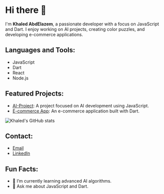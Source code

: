 # Hi there 👋
I'm **Khaled AbdElazem**, a passionate developer with a focus on JavaScript and Dart. I enjoy working on AI projects, creating color puzzles, and developing e-commerce applications.

## Languages and Tools:
- JavaScript
- Dart
- React
- Node.js

## Featured Projects:
- [AI-Project](https://github.com/KhaledAbdElazem/AI-PROJECT): A project focused on AI development using JavaScript.
- [E-commerce App](https://github.com/KhaledAbdElazem/e_commerce_app): An e-commerce application built with Dart.

![Khaled's GitHub stats](https://github-readme-stats.vercel.app/api?username=KhaledAbdElazem&show_icons=true&theme=dark)

## Contact:
- [Email](khaledabdelazem.work@gmail.com)
- [LinkedIn](https://www.linkedin.com/in/khaledabdelazem)

## Fun Facts:
- 🌱 I’m currently learning advanced AI algorithms.
- 💬 Ask me about JavaScript and Dart.
